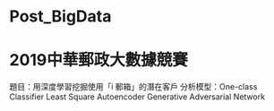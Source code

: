 # Post_BigData
# 2019中華郵政大數據競賽

題目：用深度學習挖掘使用「i 郵箱」的潛在客戶
分析模型：One-class Classifier Least Square Autoencoder Generative Adversarial Network

